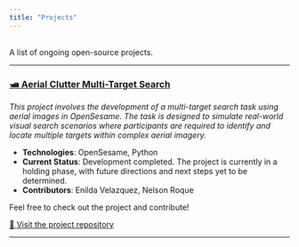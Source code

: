 ```yaml
---
title: "Projects"
---
```

<br>
A list of ongoing open-source projects. 

---

### [🛥️ Aerial Clutter Multi-Target Search](https://github.com/enildavelazquez/aerial_clutter_multitarget_search.git)

*This project involves the development of a multi-target search task using aerial images in OpenSesame. The task is designed to simulate real-world visual search scenarios where participants are required to identify and locate multiple targets within complex aerial imagery.*

- **Technologies**: OpenSesame, Python
- **Current Status**: Development completed. The project is currently in a holding phase, with future directions and next steps yet to be determined.
- **Contributors**: Enilda Velazquez, Nelson Roque
  
Feel free to check out the project and contribute!

[🔧 Visit the project repository](https://github.com/enildavelazquez/aerial_clutter_multitarget_search.git)

---